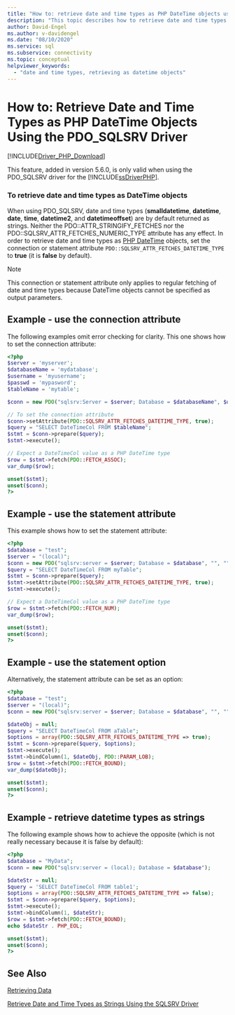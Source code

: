 ```yaml
---
title: "How to: retrieve date and time types as PHP DateTime objects using the PDO_SQLSRV driver"
description: "This topic describes how to retrieve date and time types as PHP DateTime objects when using the Microsoft PDO_SQLSRV Driver for PHP for SQL Server"
author: David-Engel
ms.author: v-davidengel
ms.date: "08/10/2020"
ms.service: sql
ms.subservice: connectivity
ms.topic: conceptual
helpviewer_keywords:
  - "date and time types, retrieving as datetime objects"
---
```

# How to: Retrieve Date and Time Types as PHP DateTime Objects Using the PDO_SQLSRV Driver
[!INCLUDE[Driver_PHP_Download](../../includes/driver_php_download.md)]

This feature, added in version 5.6.0, is only valid when using the PDO_SQLSRV driver for the [!INCLUDE[ssDriverPHP](../../includes/ssdriverphp_md.md)].

### To retrieve date and time types as DateTime objects

When using PDO_SQLSRV, date and time types (**smalldatetime**, **datetime**, **date**, **time**, **datetime2**, and **datetimeoffset**) are by default returned as strings. Neither the PDO::ATTR_STRINGIFY_FETCHES nor the PDO::SQLSRV_ATTR_FETCHES_NUMERIC_TYPE attribute has
any effect. In order to retrieve date and time types as [PHP DateTime](http://php.net/manual/en/class.datetime.php) objects, set the connection or statement attribute `PDO::SQLSRV_ATTR_FETCHES_DATETIME_TYPE` to **true** (it is **false** by default).

> [!NOTE]
> This connection or statement attribute only applies to regular fetching of date and
> time types because DateTime objects cannot be specified as output parameters.

## Example - use the connection attribute
The following examples omit error checking for clarity. This one shows how to set the connection attribute:

```php
<?php
$server = 'myserver';
$databaseName = 'mydatabase';
$username = 'myusername';
$passwd = 'mypasword';
$tableName = 'mytable';

$conn = new PDO("sqlsrv:Server = $server; Database = $databaseName", $username, $passwd);

// To set the connection attribute
$conn->setAttribute(PDO::SQLSRV_ATTR_FETCHES_DATETIME_TYPE, true);
$query = "SELECT DateTimeCol FROM $tableName";
$stmt = $conn->prepare($query);
$stmt->execute();

// Expect a DateTimeCol value as a PHP DateTime type
$row = $stmt->fetch(PDO::FETCH_ASSOC);
var_dump($row);

unset($stmt);
unset($conn);
?>
```

## Example - use the statement attribute
This example shows how to set the statement attribute:

```php
<?php
$database = "test";
$server = "(local)";
$conn = new PDO("sqlsrv:server = $server; Database = $database", "", "");
$query = "SELECT DateTimeCol FROM myTable";
$stmt = $conn->prepare($query);
$stmt->setAttribute(PDO::SQLSRV_ATTR_FETCHES_DATETIME_TYPE, true);
$stmt->execute();

// Expect a DateTimeCol value as a PHP DateTime type
$row = $stmt->fetch(PDO::FETCH_NUM);
var_dump($row);

unset($stmt);
unset($conn);
?>
```

## Example - use the statement option
Alternatively, the statement attribute can be set as an option:

```php
<?php
$database = "test";
$server = "(local)";
$conn = new PDO("sqlsrv:server = $server; Database = $database", "", "");

$dateObj = null;
$query = "SELECT DateTimeCol FROM aTable";
$options = array(PDO::SQLSRV_ATTR_FETCHES_DATETIME_TYPE => true);
$stmt = $conn->prepare($query, $options);
$stmt->execute();
$stmt->bindColumn(1, $dateObj, PDO::PARAM_LOB);
$row = $stmt->fetch(PDO::FETCH_BOUND);
var_dump($dateObj);

unset($stmt);
unset($conn);
?>
```

## Example - retrieve datetime types as strings
The following example shows how to achieve the opposite (which is not really necessary because it is false by default):

```php
<?php
$database = "MyData";
$conn = new PDO("sqlsrv:server = (local); Database = $database");

$dateStr = null;
$query = 'SELECT DateTimeCol FROM table1';
$options = array(PDO::SQLSRV_ATTR_FETCHES_DATETIME_TYPE => false);
$stmt = $conn->prepare($query, $options);
$stmt->execute();
$stmt->bindColumn(1, $dateStr);
$row = $stmt->fetch(PDO::FETCH_BOUND);
echo $dateStr . PHP_EOL;

unset($stmt);
unset($conn);
?>
```

## See Also
[Retrieving Data](../../connect/php/retrieving-data.md)

[Retrieve Date and Time Types as Strings Using the SQLSRV Driver](../../connect/php/how-to-retrieve-date-and-time-type-as-strings-using-the-sqlsrv-driver.md)
